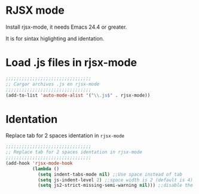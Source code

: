 <!-- TITLE: Reactjs -->
<!-- SUBTITLE: A quick summary of Reactjs -->

# RJSX mode
Install rjsx-mode, it needs Emacs 24.4 or greater.

It is for sintax higlighting and identation.


# Load .js files in rjsx-mode

```lisp
;;;;;;;;;;;;;;;;;;;;;;;;;;;;;;;;
;; Cargar archivos .js en rjsx-mode
;;;;;;;;;;;;;;;;;;;;;;;;;;;;;;;;
(add-to-list 'auto-mode-alist '("\\.js$" . rjsx-mode))
```

# Identation

Replace tab for 2 spaces identation in `rjsx-mode`


```lisp
;;;;;;;;;;;;;;;;;;;;;;;;;;;;;;;;
;; Replace tab for 2 spaces identation in rjsx-mode
;;;;;;;;;;;;;;;;;;;;;;;;;;;;;;;;
(add-hook 'rjsx-mode-hook
          (lambda ()
            (setq indent-tabs-mode nil) ;;Use space instead of tab
            (setq js-indent-level 2) ;;space width is 2 (default is 4)
            (setq js2-strict-missing-semi-warning nil))) ;;disable the semicolon warning
```


